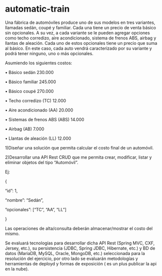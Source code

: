 # automatic-train
 Una fábrica de automóviles produce uno de sus modelos en tres variantes, llamadas sedán, coupé y familiar. 
 Cada una tiene un precio de venta básico sin opcionales. 
 A su vez, a cada variante se le pueden agregar opciones como techo corredizo, aire acondicionado, sistema de frenos ABS, airbag y llantas de aleación. 
 Cada uno de estos opcionales tiene un precio que suma al básico. 
 En este caso, cada auto vendrá caracterizado por su variante y podrá tener ninguno, uno o más opcionales.


Asumiendo los siguientes costos:

•          Básico sedán          230.000

•          Básico familiar        245.000

•          Básico coupé          270.000

•          Techo corredizo (TC)        12.000

•          Aire acondicionado (AA)  20.000

•          Sistemas de frenos ABS (ABS)    14.000

•          Airbag (AB)   7.000

•          Llantas de aleación (LL)   12.000


1)Diseñar una solución que permita calcular el costo final de un automóvil.


2)Desarrollar una API Rest CRUD que me permita crear, modificar, listar y eliminar objetos del tipo “Automóvil”.


Ej:

{

“id”: 1,

“nombre”: “Sedán”,

“opcionales”: [“TC”, “AA”, “LL”]

}


Las operaciones de alta/consulta deberán almacenar/mostrar el costo del mismo.


Se evaluará tecnologías para desarrollar dicha API Rest (Spring MVC, CXF, Jersey, etc.),
su persistencia (JDBC, Spring JDBC, Hibernate, etc.) y BD de datos (MariaDB, MySQL, Oracle, MongoDB, etc.)
seleccionada para la resolución del ejercicio, por otro lado se evaluarán metodologías y herramientas de deployd 
y  formas de exposición  ( es un plus publicar la api en la nube).
